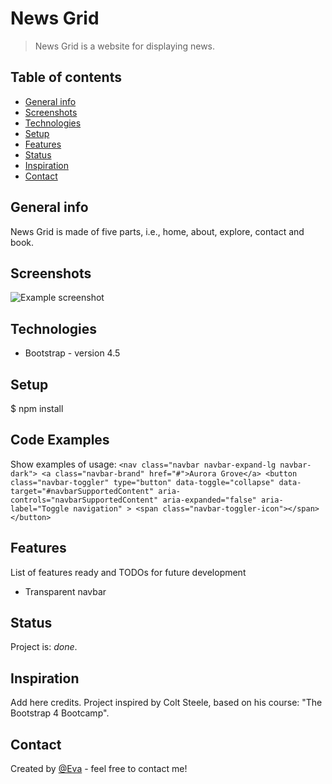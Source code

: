 # News Grid

> News Grid is a website for displaying news.

## Table of contents

- [General info](#general-info)
- [Screenshots](#screenshots)
- [Technologies](#technologies)
- [Setup](#setup)
- [Features](#features)
- [Status](#status)
- [Inspiration](#inspiration)
- [Contact](#contact)

## General info

News Grid is made of five parts, i.e., home, about, explore, contact and book.

## Screenshots

![Example screenshot](./images/screenshot.jpg)

## Technologies

- Bootstrap - version 4.5

## Setup

\$ npm install

## Code Examples

Show examples of usage:
`<nav class="navbar navbar-expand-lg navbar-dark"> <a class="navbar-brand" href="#">Aurora Grove</a> <button class="navbar-toggler" type="button" data-toggle="collapse" data-target="#navbarSupportedContent" aria-controls="navbarSupportedContent" aria-expanded="false" aria-label="Toggle navigation" > <span class="navbar-toggler-icon"></span> </button>`

## Features

List of features ready and TODOs for future development

- Transparent navbar

## Status

Project is: _done_.

## Inspiration

Add here credits. Project inspired by Colt Steele, based on his course: "The Bootstrap 4 Bootcamp".

## Contact

Created by [@Eva](https://www.facebook.com/profile.php?id=100042321316185) - feel free to contact me!
